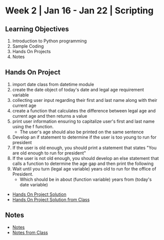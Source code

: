 # Week 2 | Jan 16 - Jan 22 | Scripting
## Learning Objectives
1.  Introduction to Python programming
2.  Sample Coding
3.  Hands On Projects
4.  Notes
## Hands On Project
1.  import date class from datetime module
2.  create the date object of today's date and legal age requirement variable
3.  collecting user input regarding their first and last name along with their current age
4.  create a function that calculates the difference between legal age and current age and then returns a value
5.  print user information ensuring to capitalize user's first and last name using the f function. 
    *   The user's age should also be printed on the same sentence
6.  Develop an if statement to determine if the user is too young to run for president
7.  If the user is old enough, you should print a statement that states "You are old enough to run for president"
8.  If the user is not old enough, you should develop an else statement that calls a function to determine the age gap and then print the following
9.  Wait until you turn (legal age variable) years old to run for the office of President. 
    *    Which should be in about (function variable) years from (today's date variable)

* [Hands On Project Solution](HandsOn/stull_nicholas.py)
* [Hands On Project Solution from Class](HandsOn/Week2_Solution.py)

## Notes
*   [Notes](Notes/Notes.md)
*   [Notes from Class](Notes/ClassNotes.ipynb)